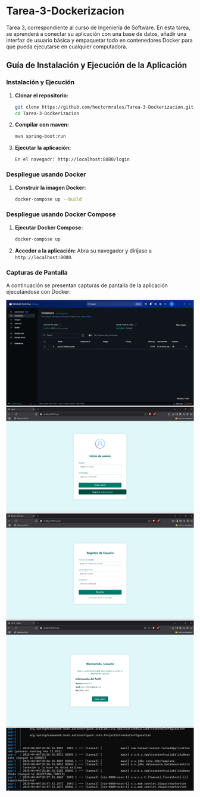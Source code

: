 # Tarea-3-Dockerizacion

Tarea 3, correspondiente al curso de Ingeniería de Software. En esta tarea, se aprenderá a conectar su aplicación con una base de datos, añadir una interfaz de usuario básica y empaquetar todo en contenedores Docker para que pueda ejecutarse en cualquier computadora.

## Guía de Instalación y Ejecución de la Aplicación

### Instalación y Ejecución

1. **Clonar el repositorio:**
    ```bash
    git clone https://github.com/hectormrales/Tarea-3-Dockerizacion.git
    cd Tarea-3-Dockerizacion
    ```
2. **Compilar con maven:**
    ```bash
    mvn spring-boot:run
    ```
3. **Ejecutar la aplicación:**
    ```Acceder al endpoint
    En el navegadr: http://localhost:8080/login
    ```

### Despliegue usando Docker

1. **Construir la imagen Docker:**
    ```bash
    docker-compose up --build 
    ```

### Despliegue usando Docker Compose

1. **Ejecutar Docker Compose:**
    ```bash
    docker-compose up
    ```
2. **Acceder a la aplicación:**
    Abra su navegador y diríjase a `http://localhost:8080`.

### Capturas de Pantalla

A continuación se presentan capturas de pantalla de la aplicación ejecutándose con Docker:

![Captura de Pantalla](https://github.com/hectormrales/Tarea-3-Dockerizacion/blob/main/Capturas/Screenshot%202025-04-04%20130727.png?raw=true)
![Captura de Pantalla](https://github.com/hectormrales/Tarea-3-Dockerizacion/blob/main/Capturas/Screenshot%202025-04-04%20125751.png?raw=true)
![Captura de Pantalla](https://github.com/hectormrales/Tarea-3-Dockerizacion/blob/main/Capturas/Screenshot%202025-04-04%20125811.png?raw=true)
![Captura de Pantalla](https://github.com/hectormrales/Tarea-3-Dockerizacion/blob/main/Capturas/Screenshot%202025-04-04%20125821.png?raw=true)
![Captura de Pantalla](https://github.com/hectormrales/Tarea-3-Dockerizacion/blob/main/Capturas/Screenshot%202025-04-04%20130611.png?raw=true)
